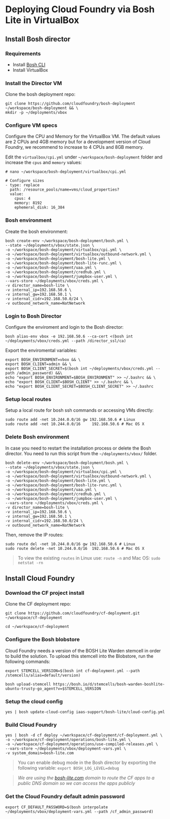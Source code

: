 # Deploying Cloud Foundry via Bosh Lite in VirtualBox

## Install Bosh director

### Requirements

* Install [Bosh CLI](http://bosh.io/docs/cli-v2/#install)
* Install VirtualBox

### Install the Director VM

Clone the bosh deployment repo:

```
git clone https://github.com/cloudfoundry/bosh-deployment ~/workspace/bosh-deployment && \
mkdir -p ~/deployments/vbox
```

### Configure VM specs

Configure the CPU and Memory for the VirtualBox VM. The default values are 2 CPUs and 4GB memory but for a development version of Cloud Foundry, we recommend to increase to 4 CPUs and 8GB memory.

Edit the `virtualbox/cpi.yml` under `~/workspace/bosh-deployment` folder and increase the `cpus` and `memory` values:

```
# nano ~/workspace/bosh-deployment/virtualbox/cpi.yml

# Configure sizes
- type: replace
  path: /resource_pools/name=vms/cloud_properties?
  value:
    cpus: 4
    memory: 8192
    ephemeral_disk: 16_384
```

### Bosh environment

Create the bosh environment:

```
bosh create-env ~/workspace/bosh-deployment/bosh.yml \
--state ~/deployments/vbox/state.json \
-o ~/workspace/bosh-deployment/virtualbox/cpi.yml \
-o ~/workspace/bosh-deployment/virtualbox/outbound-network.yml \
-o ~/workspace/bosh-deployment/bosh-lite.yml \
-o ~/workspace/bosh-deployment/bosh-lite-runc.yml \
-o ~/workspace/bosh-deployment/uaa.yml \
-o ~/workspace/bosh-deployment/credhub.yml \
-o ~/workspace/bosh-deployment/jumpbox-user.yml \
--vars-store ~/deployments/vbox/creds.yml \
-v director_name=bosh-lite \
-v internal_ip=192.168.50.6 \
-v internal_gw=192.168.50.1 \
-v internal_cidr=192.168.50.0/24 \
-v outbound_network_name=NatNetwork
```

### Login to Bosh Director

Configure the enviroment and login to the Bosh director:

```
bosh alias-env vbox -e 192.168.50.6 --ca-cert <(bosh int ~/deployments/vbox/creds.yml --path /director_ssl/ca)
```

Export the enviromental variables: 

```
export BOSH_ENVIRONMENT=vbox && \
export BOSH_CLIENT=admin && \
export BOSH_CLIENT_SECRET=$(bosh int ~/deployments/vbox/creds.yml --path /admin_password) &&\
echo "export BOSH_ENVIRONMENT=$BOSH_ENVIRONMENT" >> ~/.bashrc && \
echo "export BOSH_CLIENT=$BOSH_CLIENT" >> ~/.bashrc && \
echo "export BOSH_CLIENT_SECRET=$BOSH_CLIENT_SECRET" >> ~/.bashrc
```

### Setup local routes

Setup a local route for bosh ssh commands or accessing VMs directly:

```
sudo route add -net 10.244.0.0/16 gw 192.168.50.6 # Linux
sudo route add -net 10.244.0.0/16     192.168.50.6 # Mac OS X
```

### Delete Bosh environment

In case you need to restart the installation process or delete the Bosh director. You need to run this script from the `~/deployments/vbox/` folder.

```
bosh delete-env ~/workspace/bosh-deployment/bosh.yml \
--state ~/deployments/vbox/state.json \
-o ~/workspace/bosh-deployment/virtualbox/cpi.yml \
-o ~/workspace/bosh-deployment/virtualbox/outbound-network.yml \
-o ~/workspace/bosh-deployment/bosh-lite.yml \
-o ~/workspace/bosh-deployment/bosh-lite-runc.yml \
-o ~/workspace/bosh-deployment/uaa.yml \
-o ~/workspace/bosh-deployment/credhub.yml \
-o ~/workspace/bosh-deployment/jumpbox-user.yml \
--vars-store ~/deployments/vbox/creds.yml \
-v director_name=bosh-lite \
-v internal_ip=192.168.50.6 \
-v internal_gw=192.168.50.1 \
-v internal_cidr=192.168.50.0/24 \
-v outbound_network_name=NatNetwork
```

Then, remove the IP routes:

```
sudo route del -net 10.244.0.0/16 gw 192.168.50.6 # Linux
sudo route delete -net 10.244.0.0/16  192.168.50.6 # Mac OS X
```

> To view the existing `routes` in Linux use: `route -n` and Mac OS: `sudo netstat -rn`

## Install Cloud Foundry

### Download the CF project install

Clone the CF deployment repo:

```
git clone https://github.com/cloudfoundry/cf-deployment.git ~/workspace/cf-deployment

cd ~/workspace/cf-deployment
```

### Configure the Bosh blobstore

Cloud Foundry needs a version of the BOSH Lite Warden stemcell in order to build the solution.  To upload this stemcell into the Blobstore, run the following commands:

```
export STEMCELL_VERSION=$(bosh int cf-deployment.yml --path /stemcells/alias=default/version)

bosh upload-stemcell https://bosh.io/d/stemcells/bosh-warden-boshlite-ubuntu-trusty-go_agent?v=$STEMCELL_VERSION
```

### Setup the cloud config

```
yes | bosh update-cloud-config iaas-support/bosh-lite/cloud-config.yml
```

### Build Cloud Foundry

```
yes | bosh -d cf deploy ~/workspace/cf-deployment/cf-deployment.yml \
-o ~/workspace/cf-deployment/operations/bosh-lite.yml \
-o ~/workspace/cf-deployment/operations/use-compiled-releases.yml \
--vars-store ~/deployments/vbox/deployment-vars.yml \
-v system_domain=bosh-lite.com
```

> You can enable debug mode in the Bosh director by exporting the following variable: `export BOSH_LOG_LEVEL=debug`

> *We are using the [bosh-lite.com](http://bosh-lite.com) domain to route the CF apps to a public DNS domain so we can access the apps publicly*

### Get the Cloud Foundry default admin password

```
export CF_DEFAULT_PASSWORD=$(bosh interpolate ~/deployments/vbox/deployment-vars.yml --path /cf_admin_password)
```

